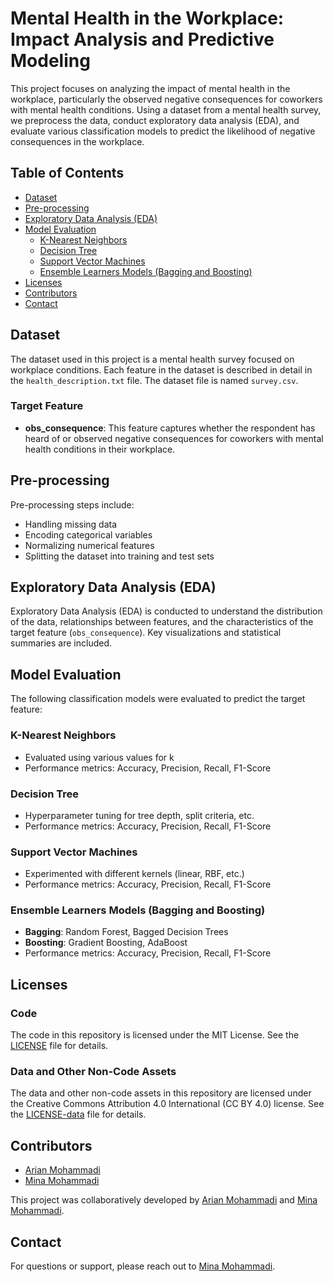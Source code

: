 # Mental Health in the Workplace: Impact Analysis and Predictive Modeling

This project focuses on analyzing the impact of mental health in the workplace, particularly the observed negative consequences for coworkers with mental health conditions. Using a dataset from a mental health survey, we preprocess the data, conduct exploratory data analysis (EDA), and evaluate various classification models to predict the likelihood of negative consequences in the workplace.

## Table of Contents

- [Dataset](#dataset)
- [Pre-processing](#pre-processing)
- [Exploratory Data Analysis (EDA)](#exploratory-data-analysis-eda)
- [Model Evaluation](#model-evaluation)
  - [K-Nearest Neighbors](#k-nearest-neighbors)
  - [Decision Tree](#decision-tree)
  - [Support Vector Machines](#support-vector-machines)
  - [Ensemble Learners Models (Bagging and Boosting)](#ensemble-learners-models-bagging-and-boosting)
- [Licenses](#licenses)
- [Contributors](#contributors)
- [Contact](#contact)

## Dataset

The dataset used in this project is a mental health survey focused on workplace conditions. Each feature in the dataset is described in detail in the `health_description.txt` file. The dataset file is named `survey.csv`.

### Target Feature
- **obs_consequence**: This feature captures whether the respondent has heard of or observed negative consequences for coworkers with mental health conditions in their workplace.

## Pre-processing

Pre-processing steps include:
- Handling missing data
- Encoding categorical variables
- Normalizing numerical features
- Splitting the dataset into training and test sets

## Exploratory Data Analysis (EDA)

Exploratory Data Analysis (EDA) is conducted to understand the distribution of the data, relationships between features, and the characteristics of the target feature (`obs_consequence`). Key visualizations and statistical summaries are included.

## Model Evaluation

The following classification models were evaluated to predict the target feature:

### K-Nearest Neighbors

- Evaluated using various values for k
- Performance metrics: Accuracy, Precision, Recall, F1-Score

### Decision Tree

- Hyperparameter tuning for tree depth, split criteria, etc.
- Performance metrics: Accuracy, Precision, Recall, F1-Score

### Support Vector Machines

- Experimented with different kernels (linear, RBF, etc.)
- Performance metrics: Accuracy, Precision, Recall, F1-Score

### Ensemble Learners Models (Bagging and Boosting)

- **Bagging**: Random Forest, Bagged Decision Trees
- **Boosting**: Gradient Boosting, AdaBoost
- Performance metrics: Accuracy, Precision, Recall, F1-Score

## Licenses

### Code

The code in this repository is licensed under the MIT License. See the [LICENSE](LICENSE) file for details.

### Data and Other Non-Code Assets

The data and other non-code assets in this repository are licensed under the Creative Commons Attribution 4.0 International (CC BY 4.0) license. See the [LICENSE-data](LICENSE-data) file for details.

## Contributors

- [Arian Mohammadi](https://github.com/arianmohammadi)
- [Mina Mohammadi](https://github.com/minamohammadii)

This project was collaboratively developed by [Arian Mohammadi](https://github.com/arianmohammadi) and [Mina Mohammadi](https://github.com/minamohammadii).

## Contact

For questions or support, please reach out to [Mina Mohammadi](mailto:mina.mohamadi1996mm@gmail.com
).
